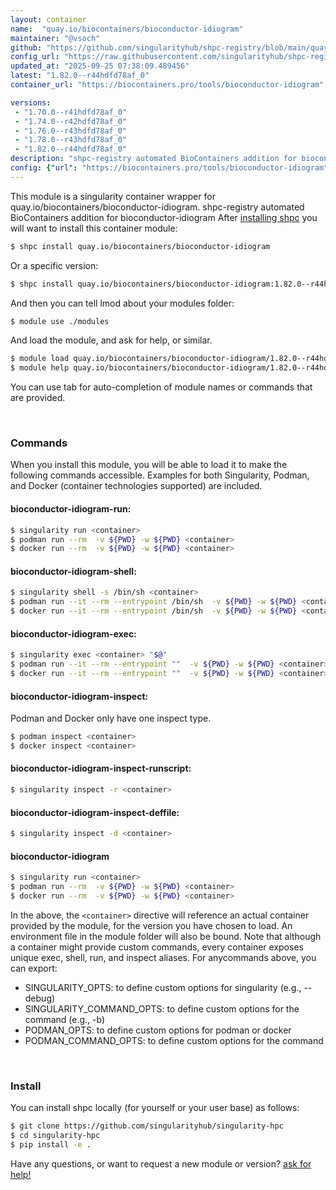 ```yaml
---
layout: container
name:  "quay.io/biocontainers/bioconductor-idiogram"
maintainer: "@vsoch"
github: "https://github.com/singularityhub/shpc-registry/blob/main/quay.io/biocontainers/bioconductor-idiogram/container.yaml"
config_url: "https://raw.githubusercontent.com/singularityhub/shpc-registry/main/quay.io/biocontainers/bioconductor-idiogram/container.yaml"
updated_at: "2025-09-25 07:38:09.489456"
latest: "1.82.0--r44hdfd78af_0"
container_url: "https://biocontainers.pro/tools/bioconductor-idiogram"

versions:
 - "1.70.0--r41hdfd78af_0"
 - "1.74.0--r42hdfd78af_0"
 - "1.76.0--r43hdfd78af_0"
 - "1.78.0--r43hdfd78af_0"
 - "1.82.0--r44hdfd78af_0"
description: "shpc-registry automated BioContainers addition for bioconductor-idiogram"
config: {"url": "https://biocontainers.pro/tools/bioconductor-idiogram", "maintainer": "@vsoch", "description": "shpc-registry automated BioContainers addition for bioconductor-idiogram", "latest": {"1.82.0--r44hdfd78af_0": "sha256:eb4007b61d0bdfd668e2998c5d98ca64e358e13f882c48e4235cea9e58ca3dce"}, "tags": {"1.70.0--r41hdfd78af_0": "sha256:318c07f4e2551224b9c54646a45c61680a2cdf15480efdc59e4f7134e7d66a16", "1.74.0--r42hdfd78af_0": "sha256:291af03a7a387fe07bc6c9d8131e3880293af592412c3e87068afac16b6651ba", "1.76.0--r43hdfd78af_0": "sha256:f5cbba662135dc3cfcc8c091e2feed202722dd78a9f8c231f68f048c61353167", "1.78.0--r43hdfd78af_0": "sha256:05b449c1ce75ce9124541dfe30516e32d0a80a0eb8d0fde0efd962b2095341a0", "1.82.0--r44hdfd78af_0": "sha256:eb4007b61d0bdfd668e2998c5d98ca64e358e13f882c48e4235cea9e58ca3dce"}, "docker": "quay.io/biocontainers/bioconductor-idiogram"}
---
```


This module is a singularity container wrapper for quay.io/biocontainers/bioconductor-idiogram.
shpc-registry automated BioContainers addition for bioconductor-idiogram
After [installing shpc](#install) you will want to install this container module:


```bash
$ shpc install quay.io/biocontainers/bioconductor-idiogram
```

Or a specific version:

```bash
$ shpc install quay.io/biocontainers/bioconductor-idiogram:1.82.0--r44hdfd78af_0
```

And then you can tell lmod about your modules folder:

```bash
$ module use ./modules
```

And load the module, and ask for help, or similar.

```bash
$ module load quay.io/biocontainers/bioconductor-idiogram/1.82.0--r44hdfd78af_0
$ module help quay.io/biocontainers/bioconductor-idiogram/1.82.0--r44hdfd78af_0
```

You can use tab for auto-completion of module names or commands that are provided.

<br>

### Commands

When you install this module, you will be able to load it to make the following commands accessible.
Examples for both Singularity, Podman, and Docker (container technologies supported) are included.

#### bioconductor-idiogram-run:

```bash
$ singularity run <container>
$ podman run --rm  -v ${PWD} -w ${PWD} <container>
$ docker run --rm  -v ${PWD} -w ${PWD} <container>
```

#### bioconductor-idiogram-shell:

```bash
$ singularity shell -s /bin/sh <container>
$ podman run --it --rm --entrypoint /bin/sh  -v ${PWD} -w ${PWD} <container>
$ docker run --it --rm --entrypoint /bin/sh  -v ${PWD} -w ${PWD} <container>
```

#### bioconductor-idiogram-exec:

```bash
$ singularity exec <container> "$@"
$ podman run --it --rm --entrypoint ""  -v ${PWD} -w ${PWD} <container> "$@"
$ docker run --it --rm --entrypoint ""  -v ${PWD} -w ${PWD} <container> "$@"
```

#### bioconductor-idiogram-inspect:

Podman and Docker only have one inspect type.

```bash
$ podman inspect <container>
$ docker inspect <container>
```

#### bioconductor-idiogram-inspect-runscript:

```bash
$ singularity inspect -r <container>
```

#### bioconductor-idiogram-inspect-deffile:

```bash
$ singularity inspect -d <container>
```



#### bioconductor-idiogram

```bash
$ singularity run <container>
$ podman run --rm  -v ${PWD} -w ${PWD} <container>
$ docker run --rm  -v ${PWD} -w ${PWD} <container>
```


In the above, the `<container>` directive will reference an actual container provided
by the module, for the version you have chosen to load. An environment file in the
module folder will also be bound. Note that although a container
might provide custom commands, every container exposes unique exec, shell, run, and
inspect aliases. For anycommands above, you can export:

 - SINGULARITY_OPTS: to define custom options for singularity (e.g., --debug)
 - SINGULARITY_COMMAND_OPTS: to define custom options for the command (e.g., -b)
 - PODMAN_OPTS: to define custom options for podman or docker
 - PODMAN_COMMAND_OPTS: to define custom options for the command

<br>

### Install

You can install shpc locally (for yourself or your user base) as follows:

```bash
$ git clone https://github.com/singularityhub/singularity-hpc
$ cd singularity-hpc
$ pip install -e .
```

Have any questions, or want to request a new module or version? [ask for help!](https://github.com/singularityhub/singularity-hpc/issues)
